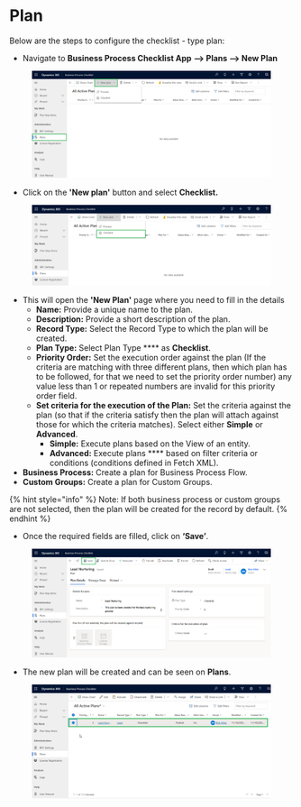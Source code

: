 # Plan

Below are the steps to configure the checklist - type plan:

* Navigate to **Business Process Checklist App** **--> Plans --> New Plan**

<figure><img src="../../../../.gitbook/assets/Configuration entity _1.png" alt=""><figcaption></figcaption></figure>

* Click on the **'New plan'** button and select **Checklist.**

<figure><img src="../../../../.gitbook/assets/Configuration entity checklist _2.png" alt=""><figcaption></figcaption></figure>

* This will open the **'New Plan'** page where you need to fill in the details
  * **Name:** Provide a unique name to the plan.
  * **Description:** Provide a short description of the plan.
  * **Record Type:** Select the Record Type to which the plan will be created.
  * **Plan Type:** Select Plan Type **** as **Checklist**.
  * **Priority Order:** Set the execution order against the plan (If the criteria are matching with three different plans, then which plan has to be followed, for that we need to set the priority order number) any value less than 1 or repeated numbers are invalid for this priority order field.
  * **Set criteria for the execution of the Plan:** Set the criteria against the plan (so that if the criteria satisfy then the plan will attach against those for which the criteria matches). Select either **Simple** or **Advanced**.
    * **Simple:** Execute plans based on the View of an entity.
    * **Advanced:** Execute plans **** based on filter criteria or conditions (conditions defined in Fetch XML).
* **Business Process:** Create a plan for Business Process Flow.
* **Custom Groups:** Create a plan for Custom Groups.

{% hint style="info" %}
Note: If both business process or custom groups are not selected, then the plan will be created for the record by default.
{% endhint %}

* Once the required fields are filled, click on **‘Save’**.

<figure><img src="../../../../.gitbook/assets/Plan_4 (1).png" alt=""><figcaption></figcaption></figure>

* The new plan will be created and can be seen on **Plans**.

<figure><img src="../../../../.gitbook/assets/Publish checklist.png" alt=""><figcaption></figcaption></figure>
